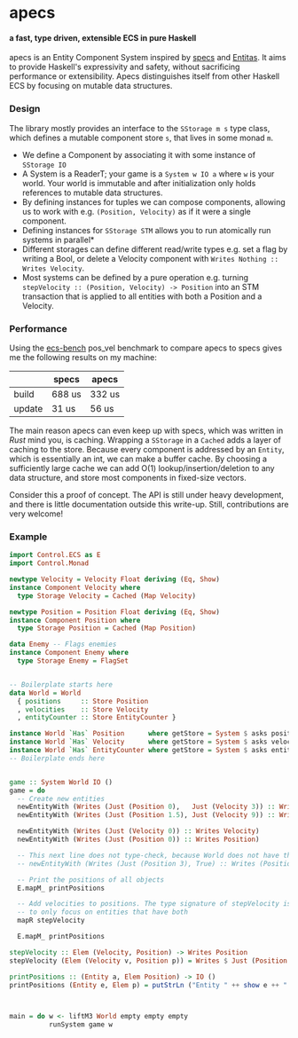 # apecs
#### a fast, type driven, extensible ECS in pure Haskell

apecs is an Entity Component System inspired by [specs](https://github.com/slide-rs/specs) and [Entitas](https://github.com/sschmid/Entitas-CSharp).
It aims to provide Haskell's expressivity and safety, without sacrificing performance or extensibility.
Apecs distinguishes itself from other Haskell ECS by focusing on mutable data structures.


### Design
The library mostly provides an interface to the `SStorage m s` type class, which defines a mutable component store `s`, that lives in some monad `m`.
  * We define a Component by associating it with some instance of `SStorage IO`
  * A System is a ReaderT; your game is a `System w IO a` where `w` is your world. Your world is immutable and after initialization only holds references to mutable data structures.
  * By defining instances for tuples we can compose components, allowing us to work with e.g. `(Position, Velocity)` as if it were a single component.
  * Defining instances for `SStorage STM` allows you to run atomically run systems in parallel*
  * Different storages can define different read/write types e.g. set a flag by writing a Bool, or delete a Velocity component with `Writes Nothing :: Writes Velocity`.
  * Most systems can be defined by a pure operation e.g. turning `stepVelocity :: (Position, Velocity) -> Position` into an STM transaction that is applied to all entities with both a Position and a Velocity.

### Performance
Using the [ecs-bench](https://github.com/lschmierer/ecs_bench) pos_vel benchmark to compare apecs to specs gives me the following results on my machine:

|     | specs | apecs |
| --- | ----- | --- |
| build | 688 us | 332 us | 
| update | 31 us | 56 us |

The main reason apecs can even keep up with specs, which was written in _Rust_ mind you, is caching.
Wrapping a `SStorage` in a `Cached` adds a layer of caching to the store.
Because every component is addressed by an `Entity`, which is essentially an int, we can make a buffer cache.
By choosing a sufficiently large cache we can add O(1) lookup/insertion/deletion to any data structure, and store most components in fixed-size vectors.

Consider this a proof of concept.
The API is still under heavy development, and there is little documentation outside this write-up.
Still, contributions are very welcome!

### Example
```haskell
import Control.ECS as E
import Control.Monad

newtype Velocity = Velocity Float deriving (Eq, Show)
instance Component Velocity where
  type Storage Velocity = Cached (Map Velocity)

newtype Position = Position Float deriving (Eq, Show)
instance Component Position where
  type Storage Position = Cached (Map Position)

data Enemy -- Flags enemies
instance Component Enemy where
  type Storage Enemy = FlagSet


-- Boilerplate starts here
data World = World
  { positions     :: Store Position
  , velocities    :: Store Velocity
  , entityCounter :: Store EntityCounter }

instance World `Has` Position      where getStore = System $ asks positions
instance World `Has` Velocity      where getStore = System $ asks velocities
instance World `Has` EntityCounter where getStore = System $ asks entityCounter
-- Boilerplate ends here


game :: System World IO ()
game = do
  -- Create new entities
  newEntityWith (Writes (Just (Position 0),   Just (Velocity 3)) :: Writes (Position, Velocity))
  newEntityWith (Writes (Just (Position 1.5), Just (Velocity 9)) :: Writes (Position, Velocity))

  newEntityWith (Writes (Just (Velocity 0)) :: Writes Velocity)
  newEntityWith (Writes (Just (Position 0)) :: Writes Position)

  -- This next line does not type-check, because World does not have the component Enemy
  -- newEntityWith (Writes (Just (Position 3), True) :: Writes (Position, Enemy))

  -- Print the positions of all objects
  E.mapM_ printPositions

  -- Add velocities to positions. The type signature of stepVelocity is sufficient for mapR
  -- to only focus on entities that have both
  mapR stepVelocity

  E.mapM_ printPositions

stepVelocity :: Elem (Velocity, Position) -> Writes Position
stepVelocity (Elem (Velocity v, Position p)) = Writes $ Just (Position (v+p))

printPositions :: (Entity a, Elem Position) -> IO ()
printPositions (Entity e, Elem p) = putStrLn ("Entity " ++ show e ++ " has position " ++ show p)



main = do w <- liftM3 World empty empty empty
          runSystem game w
```
